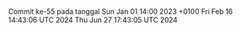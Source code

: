 Commit ke-55 pada tanggal Sun Jan 01 14:00 2023 +0100
Fri Feb 16 14:43:06 UTC 2024
Thu Jun 27 17:43:05 UTC 2024

